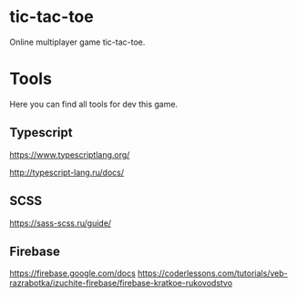 # tic-tac-toe

Online multiplayer game tic-tac-toe.


# Tools

Here you can find all tools for dev this game.

## Typescript

https://www.typescriptlang.org/

http://typescript-lang.ru/docs/

## SCSS

https://sass-scss.ru/guide/

## Firebase

https://firebase.google.com/docs
https://coderlessons.com/tutorials/veb-razrabotka/izuchite-firebase/firebase-kratkoe-rukovodstvo
